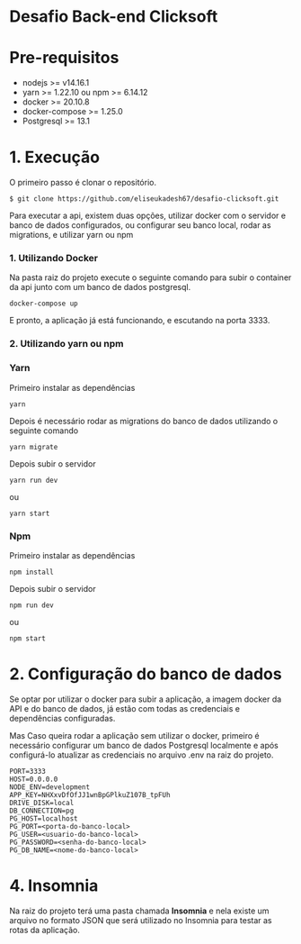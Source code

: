 # Desafio Back-end Clicksoft
 
# Pre-requisitos
 
- nodejs >= v14.16.1
- yarn >= 1.22.10 ou npm >= 6.14.12
- docker >= 20.10.8
- docker-compose >= 1.25.0
- Postgresql >= 13.1
 
# 1. Execução
 
O primeiro passo é clonar o repositório.
 
    $ git clone https://github.com/eliseukadesh67/desafio-clicksoft.git
 
 
Para executar a api, existem duas opções, utilizar docker com o servidor e banco de dados configurados, ou configurar seu banco local, rodar as migrations, e utilizar yarn ou npm
 
### 1. Utilizando Docker
 
Na pasta raiz do projeto execute o seguinte comando para subir o container da api junto com um banco de dados postgresql.
 
    docker-compose up
 
E pronto, a aplicação já está funcionando, e escutando na porta 3333.
 
### 2. Utilizando yarn ou npm
 
### Yarn
 
Primeiro instalar as dependências
 
    yarn
 
Depois é necessário rodar as migrations do banco de dados utilizando o seguinte comando
 
    yarn migrate
 
Depois subir o servidor
 
    yarn run dev
 
ou
 
    yarn start
 
### Npm
 
 
Primeiro instalar as dependências
 
    npm install
 
Depois subir o servidor
 
    npm run dev
ou
 
    npm start
 
# 2. Configuração do banco de dados
 
Se optar por utilizar o docker para subir a aplicação, a imagem docker da API e do banco de dados, já estão com todas as credenciais e dependências configuradas.
 
Mas Caso queira rodar a aplicação sem utilizar o docker, primeiro é necessário configurar um banco de dados Postgresql localmente e após configurá-lo atualizar as credenciais no arquivo .env na raiz do projeto.
 
    PORT=3333
    HOST=0.0.0.0
    NODE_ENV=development
    APP_KEY=NHXxvDfOfJJ1wnBpGPlkuZ107B_tpFUh
    DRIVE_DISK=local
    DB_CONNECTION=pg
    PG_HOST=localhost
    PG_PORT=<porta-do-banco-local>
    PG_USER=<usuario-do-banco-local>
    PG_PASSWORD=<senha-do-banco-local>
    PG_DB_NAME=<nome-do-banco-local>

# 4. Insomnia

Na raiz do projeto terá uma pasta chamada **Insomnia** e nela existe um arquivo no formato JSON que será utilizado no Insomnia para testar as rotas da aplicação.
